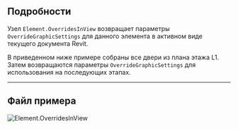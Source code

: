 ## Подробности
Узел `Element.OverridesInView` возвращает параметры `OverrideGraphicSettings` для данного элемента в активном виде текущего документа Revit.

В приведенном ниже примере собраны все двери из плана этажа L1. Затем возвращаются параметры `OverrideGraphicSettings` для использования на последующих этапах.

___
## Файл примера

![Element.OverridesInView](./Revit.Elements.Element.OverridesInView_img.jpg)
